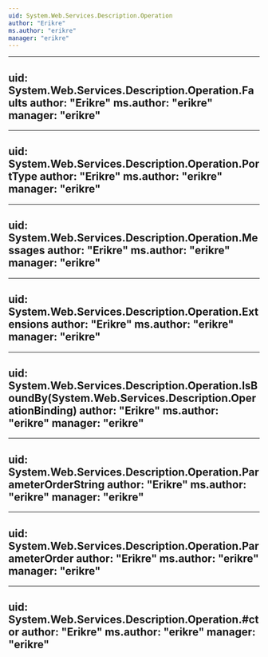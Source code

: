 ```yaml
---
uid: System.Web.Services.Description.Operation
author: "Erikre"
ms.author: "erikre"
manager: "erikre"
---
```


---
uid: System.Web.Services.Description.Operation.Faults
author: "Erikre"
ms.author: "erikre"
manager: "erikre"
---

---
uid: System.Web.Services.Description.Operation.PortType
author: "Erikre"
ms.author: "erikre"
manager: "erikre"
---

---
uid: System.Web.Services.Description.Operation.Messages
author: "Erikre"
ms.author: "erikre"
manager: "erikre"
---

---
uid: System.Web.Services.Description.Operation.Extensions
author: "Erikre"
ms.author: "erikre"
manager: "erikre"
---

---
uid: System.Web.Services.Description.Operation.IsBoundBy(System.Web.Services.Description.OperationBinding)
author: "Erikre"
ms.author: "erikre"
manager: "erikre"
---

---
uid: System.Web.Services.Description.Operation.ParameterOrderString
author: "Erikre"
ms.author: "erikre"
manager: "erikre"
---

---
uid: System.Web.Services.Description.Operation.ParameterOrder
author: "Erikre"
ms.author: "erikre"
manager: "erikre"
---

---
uid: System.Web.Services.Description.Operation.#ctor
author: "Erikre"
ms.author: "erikre"
manager: "erikre"
---
